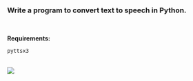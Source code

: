 <h3>Write a program to convert text to speech in Python.</h3>

<br>

<p>
<b>Requirements:</b>

```pyttsx3```

</p>

<br>
<img src= TextToSpeech.png/>